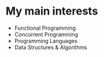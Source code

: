 # My main interests

* Functional Programming
* Concurrent Programming
* Programming Languages
* Data Structures & Algorithms

